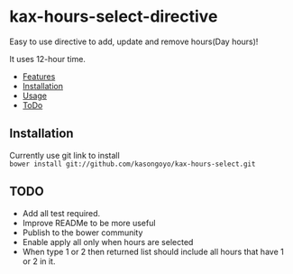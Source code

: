 kax-hours-select-directive
==========================

Easy to use directive to add, update and remove hours(Day hours)!       

It uses 12-hour time.

- [Features](#features)  
- [Installation](#installation)  
- [Usage](#usage)  
- [ToDo](#todo)  

## Installation ##
Currently use git link to install  
`bower install git://github.com/kasongoyo/kax-hours-select.git`  

## TODO ##
- Add all test required.
- Improve READMe to be more useful
- Publish to the bower community
- Enable apply all only when hours are selected
- When type 1 or 2 then returned list should include all hours that have 1 or 2 in it.
